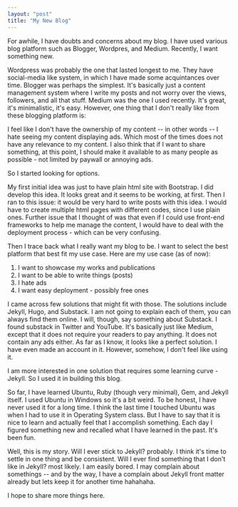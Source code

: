 ```yaml
---
layout: "post"
title: "My New Blog"
---
```


For awhile, I have doubts and concerns about my blog. I have used various blog platform such as Blogger, Wordpres, and Medium. Recently, I want something new. 

Wordpress was probably the one that lasted longest to me. They have social-media like system, in which I have made some acquintances over time. Blogger was perhaps the simplest. It's basically just a content management system where I write my posts and not worry over the views, followers, and all that stuff. Medium was the one I used recently. It's great, it's minimalistic, it's easy. However, one thing that I don't really like from these blogging platform is: 

I feel like I don't have the ownership of my content -- in other words -- I hate seeing my content displaying ads. Which most of the times does not have any relevance to my content. I also think that if I want to share something, at this point, I should make it available to as many people as possible - not limited by paywall or annoying ads.

So I started looking for options. 

My first initial idea was just to have plain html site with Bootstrap. I did develop this idea. It looks great and it seems to be working, at first. Then I ran to this issue: it would be very hard to write posts with this idea. I would have to create multiple html pages with different codes, since I use plain ones. Further issue that I thought of was that even if I could use front-end frameworks to help me manage the content, I would have to deal with the deployment process - which can be very confusing.

Then I trace back what I really want my blog to be. I want to select the best platform that best fit my use case. Here are my use case (as of now):
1. I want to showcase my works and publications
2. I want to be able to write things (posts) 
3. I hate ads
4. I want easy deployment - possibly free ones

I came across few solutions that might fit with those. The solutions include Jekyll, Hugo, and Substack. I am not going to explain each of them, you can always find them online. I will, though, say something about Substack. I found substack in Twitter and YouTube. It's basically just like Medium, except that it does not require your readers to pay anything. It does not contain any ads either. As far as I know, it looks like a perfect solution. I have even made an account in it. However, somehow, I don't feel like using it.

I am more interested in one solution that requires some learning curve - Jekyll. So I used it in building this blog.

So far, I have learned Ubuntu, Ruby (though very minimal), Gem, and Jekyll itself. I used Ubuntu in Windows so it's a bit weird. To be honest, I have never used it for a long time. I think the last time I touched Ubuntu was when I had to use it in Operating System class. But I have to say that it is nice to learn and actually feel that I accomplish something. Each day I figured something new and recalled what I have learned in the past. It's been fun.

Well, this is my story. Will I ever stick to Jekyll? probably. I think it's time to settle in one thing and be consistent. Will I ever find something that I don't like in Jekyll? most likely. I am easily bored. I may complain about somethings -- and by the way, I have a complain about Jekyll front matter already but lets keep it for another time hahahaha.

I hope to share more things here.



